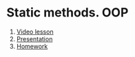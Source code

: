 # Static methods. OOP

1. [Video lesson]()
2. [Presentation](java03.pptx)
3. [Homework](https://classroom.github.com/a/Nh8OmIfD)
